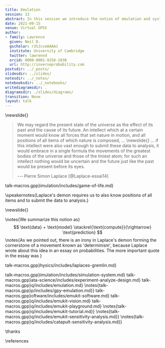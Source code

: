 ```yaml
---
title: Emulation
session: 13
abstract: In this session we introduce the notion of emulation and systems modeling with Gaussian processes.
date: 2021-09-15
venue: Virtual GPSS
author:
- family: Lawrence
  given: Neil D.
  gscholar: r3SJcvoAAAAJ
  institute: University of Cambridge
  twitter: lawrennd
  orcid: 0000-0001-9258-1030
  url: http://inverseprobability.com
postsdir: ../_posts/
slidesdir: ../slides/
notesdir: ../_notes/
notebooksdir: ../_notebooks/
writediagramsdir: .
diagramsdir: ./slides/diagrams/
transition: None
layout: talk
---
```



\newslide{}

> We may regard the present state of the universe as the effect of its
> past and the cause of its future. An intellect which at a certain
> moment would know all forces that set nature in motion, and all
> positions of all items of which nature is composed, ...
\newslide{}
> ... if this intellect
> were also vast enough to submit these data to analysis, it would
> embrace in a single formula the movements of the greatest bodies of
> the universe and those of the tiniest atom; for such an intellect
> nothing would be uncertain and the future just like the past would be
> present before its eyes.
>
> --- Pierre Simon Laplace [@Laplace-essai14]


talk-macros.gpp}imulation/includes/game-of-life.md}

\speakernotes{Laplace's demon requires us to also know positions of all items and to submit the data to analysis.}

\newslide{}

\notes{We summarize this notion as}
$$
\text{data} + \text{model} \stackrel{\text{compute}}{\rightarrow} \text{prediction}
$$
\notes{As we pointed out, there is an irony in Laplace's demon forming the cornerstone of a movement known as 'determinism', because Laplace wrote about this idea in an essay on probabilities. The more important quote in the essay was }

talk-macros.gpp}hysics/includes/laplaces-gremlin.md}

talk-macros.gpp}imulation/includes/simulation-system.md}
talk-macros.gpp}ata-science/includes/experiment-analyze-design.md}
talk-macros.gpp}q/includes/emulation.md}
\notes{talk-macros.gpp}p/includes/gpy-emulation.md}}
talk-macros.gpp}oftware/includes/emukit-software.md}
talk-macros.gpp}q/includes/emukit-vision.md}
talk-macros.gpp}q/includes/emukit-playground.md}
\notes{talk-macros.gpp}q/includes/emukit-tutorial.md}}
\notes{talk-macros.gpp}q/includes/emukit-sensitivity-analysis.md}}
\notes{talk-macros.gpp}q/includes/catapult-sensitivity-analysis.md}}

\thanks

\references

